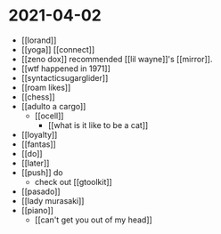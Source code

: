 # 2021-04-02

- [[lorand]]
- [[yoga]] [[connect]]
- [[zeno dox]] recommended [[lil wayne]]'s [[mirror]].
- [[wtf happened in 1971]]
- [[syntacticsugarglider]]
- [[roam likes]]
- [[chess]]
- [[adulto a cargo]]
  - [[ocell]]
    - [[what is it like to be a cat]]
- [[loyalty]]
- [[fantas]]
- [[do]]
- [[later]]
- [[push]] do
  - check out [[gtoolkit]]
- [[pasado]]
- [[lady murasaki]]
- [[piano]]
  - [[can't get you out of my head]]

